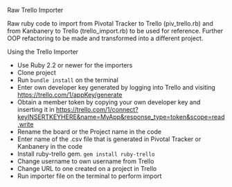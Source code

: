 Raw Trello Importer

Raw ruby code to import from Pivotal Tracker to Trello (piv_trello.rb) and from Kanbanery to Trello (trello_import.rb) to be used for reference. Further OOP refactoring to be made and transformed into a different project.

Using the Trello Importer

- Use Ruby 2.2 or newer for the importers
- Clone project
- Run `bundle install` on the terminal
- Enter own developer key generated by logging into Trello and visiting https://trello.com/1/appKey/generate
- Obtain a member token by copying your own developer key and inserting it in https://trello.com/1/connect?keyINSERTKEYHERE&name=MyApp&response_type=token&scope=read,write
- Rename the board or the Project name in the code
- Enter name of the .csv file that is generated in Pivotal Tracker or Kanbanery in the code
- Install ruby-trello gem. `gem install ruby-trello`
- Change username to own username from Trello
- Change URL to one created on a project in Trello
- Run importer file on the terminal to perform import
